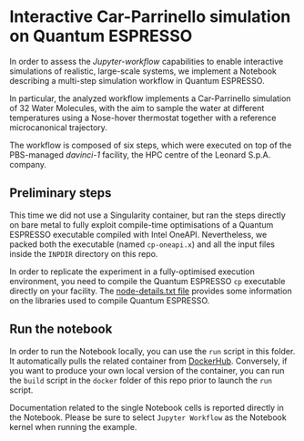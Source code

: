 # Interactive Car-Parrinello simulation on Quantum ESPRESSO

In order to assess the *Jupyter-workflow* capabilities to enable interactive simulations of realistic, large-scale systems, we implement a Notebook describing a multi-step simulation workflow in Quantum ESPRESSO.

In particular, the analyzed workflow implements a Car-Parrinello simulation of 32 Water Molecules, with the aim to sample the water at different temperatures using a Nose-hover thermostat together with a reference microcanonical trajectory.

The workflow is composed of six steps, which were executed on top of the PBS-managed *davinci-1* facility, the HPC centre of the Leonard S.p.A. company.

## Preliminary steps

This time we did not use a Singularity container, but ran the steps directly on bare metal to fully exploit compile-time optimisations of a Quantum ESPRESSO executable compiled with Intel OneAPI. Nevertheless, we packed both the executable (named `cp-oneapi.x`) and all the input files inside the `INPDIR` directory on this repo.

In order to replicate the experiment in a fully-optimised execution environment, you need to compile the Quantum ESPRESSO `cp` executable directly on your facility. The [node-details.txt file](https://raw.githubusercontent.com/alpha-unito/jupyter-workflow/master/examples/quantum-espresso/node-details.txt) provides some information on the libraries used to compile Quantum ESPRESSO.

## Run the notebook

In order to run the Notebook locally, you can use the `run` script in this folder. It automatically pulls the related container from [DockerHub](https://hub.docker.com/r/alphaunito/quantum-espresso-notebook). Conversely, if you want to produce your own local version of the container, you can run the `build` script in the `docker` folder of this repo prior to launch the `run` script.

Documentation related to the single Notebook cells is reported directly in the Notebook. Please be sure to select `Jupyter Workflow` as the Notebook kernel when running the example.
